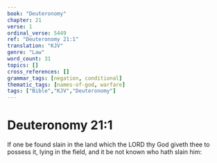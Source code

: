 ```yaml
---
book: "Deuteronomy"
chapter: 21
verse: 1
ordinal_verse: 5449
ref: "Deuteronomy 21:1"
translation: "KJV"
genre: "Law"
word_count: 31
topics: []
cross_references: []
grammar_tags: [negation, conditional]
thematic_tags: [names-of-god, warfare]
tags: ["Bible","KJV","Deuteronomy"]
---
```


# Deuteronomy 21:1

If one be found slain in the land which the LORD thy God giveth thee to possess it, lying in the field, and it be not known who hath slain him:
